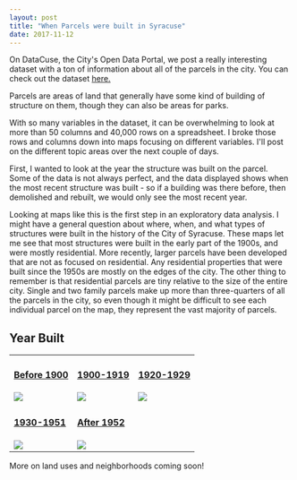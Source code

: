 ```yaml
---
layout: post
title: "When Parcels were built in Syracuse"
date: 2017-11-12
---
```




On DataCuse, the City's Open Data Portal, we post a really interesting dataset with a ton of information about all of the parcels in the city. You can check out the dataset <a href ="http://data.syrgov.net/datasets/parcel-data-august-2017" target = "_blank">here.</a>

Parcels are areas of land that generally have some kind of building of structure on them, though they can also be areas for parks. 

With so many variables in the dataset, it can be overwhelming to look at more than 50 columns and 40,000 rows on a spreadsheet. I broke those rows and columns down into maps focusing on different variables. I'll post on the different topic areas over the next couple of days.

First, I wanted to look at the year the structure was built on the parcel. Some of the data is not always perfect, and the data displayed shows when the most recent structure was built - so if a building was there before, then demolished and rebuilt, we would only see the most recent year.

Looking at maps like this is the first step in an exploratory data analysis. I might have a general question about where, when, and what types of structures were built in the history of the City of Syracuse. These maps let me see that most structures were built in the early part of the 1900s, and were mostly residential. More recently, larger parcels have been developed that are not as focused on residential. Any residential properties that were built since the 1950s are mostly on the edges of the city. The other thing to remember is that residential parcels are tiny relative to the size of the entire city. Single and two family parcels make up more than three-quarters of all the parcels in the city, so even though it might be difficult to see each individual parcel on the map, they represent the vast majority of parcels.
<h2>Year Built</h2>
<table class="table">
  <tbody>
      <tr>
        <td><a href="http://samedelstein.com/assets/Parcel/Year/Before 1900 .jpg" target="_blank"><h4>Before 1900</h4><img src="http://samedelstein.com/assets/Parcel/Year/Before 1900 .jpg"></a></td>
        <td><a href="http://samedelstein.com/assets/Parcel/Year/1900-1919%20.jpg" target="_blank"><h4>1900-1919</h4><img src="http://samedelstein.com/assets/Parcel/Year/1900-1919%20.jpg"></a></td>
        <td><a href="http://samedelstein.com/assets/Parcel/Year/1920-1929%20.jpg" target="_blank"><h4>1920-1929</h4><img src="http://samedelstein.com/assets/Parcel/Year/1920-1929%20.jpg"></a></td>
      </tr>
      <tr>
        <td><a href="http://samedelstein.com/assets/Parcel/Year/1930-1951%20.jpg" target="_blank"><h4>1930-1951</h4><img src="http://samedelstein.com/assets/Parcel/Year/1930-1951%20.jpg"></a></td>
        <td><a href="http://samedelstein.com/assets/Parcel/Year/After%201952%20.jpg" target="_blank"><h4>After 1952</h4><img src="http://samedelstein.com/assets/Parcel/Year/After%201952%20.jpg"></a></td>
      </tr>
    </tbody>
  </table>

More on land uses and neighborhoods coming soon!



